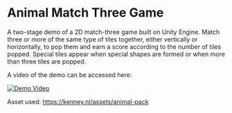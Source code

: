 # Animal Match Three Game

A two-stage demo of a 2D match-three game built on Unity Engine. Match three or more of the same type of tiles together, either vertically or horizontally, to pop them and earn a score according to the number of tiles popped. Special tiles appear when special shapes are formed or when more than three tiles are popped.

A video of the demo can be accessed here:

[![Demo Video](https://img.youtube.com/vi/6UaLzhm88So/0.jpg)](https://youtu.be/6UaLzhm88So)

Asset used: https://kenney.nl/assets/animal-pack

